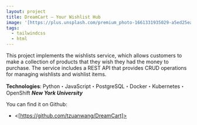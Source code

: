 ```yaml
---
layout: project
title: DreamCart – Your Wishlist Hub
image: '[https://plus.unsplash.com/premium_photo-1661331935029-a5ed25ea608b?q=80&w=2670&auto=format&fit=crop&ixlib=rb-4.0.3&ixid=M3wxMjA3fDB8MHxwaG90by1wYWdlfHx8fGVufDB8fHx8fA%3D%3D]'
tags:
  - tailwindcss
  - html
---
```


This project implements the wishlists service, which allows customers to make a collection of products that they wish they had the money to purchase. The service includes a REST API that provides CRUD operations for managing wishlists and wishlist items.

**Technologies**: Python・JavaScript・PostgreSQL・Docker・Kubernetes・OpenShift
***New York University***

You can find it on Github:

- <[https://github.com/tzuanwang/DreamCart]>

